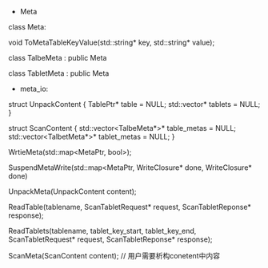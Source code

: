 * Meta

class Meta:
  
  void ToMetaTableKeyValue(std::string* key, std::string* value);

class TalbeMeta : public Meta

class TabletMeta : public Meta

* meta_io:

struct UnpackContent {
  TablePtr* table = NULL;
  std::vector<TabletPtr>* tablets = NULL;
}

struct ScanContent {
  std::vector<TalbeMeta*>* table_metas = NULL;
  std::vector<TalbetMeta*>* tablet_metas = NULL;
}

WrtieMeta(std::map<MetaPtr, bool>);

SuspendMetaWrite(std::map<MetaPtr, WriteClosure* done, WriteClosure* done)

UnpackMeta(UnpackContent content);

ReadTable(tablename, ScanTabletRequest* request, ScanTabletReponse* response);

ReadTablets(tablename, tablet_key_start, tablet_key_end, ScanTabletRequest* request, ScanTabletReponse* response);

ScanMeta(ScanContent content); // 用户需要析构conetent中内容
